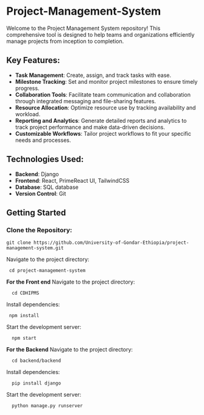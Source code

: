 # Project-Management-System
Welcome to the Project Management System repository! This comprehensive tool is designed to help teams and organizations efficiently manage projects from inception to completion.
## Key Features:
- **Task Management**: Create, assign, and track tasks with ease.<br>
- **Milestone Tracking**: Set and monitor project milestones to ensure timely progress.<br>
- **Collaboration Tools**: Facilitate team communication and collaboration through integrated messaging and file-sharing features.<br>
- **Resource Allocation**: Optimize resource use by tracking availability and workload.<br>
- **Reporting and Analytics**: Generate detailed reports and analytics to track project performance and make data-driven decisions.<br>
- **Customizable Workflows**: Tailor project workflows to fit your specific needs and processes.<br>

## Technologies Used:
- **Backend**: Django
- **Frontend**: React, PrimeReact UI, TailwindCSS
- **Database**: SQL database
- **Version Control**: Git

## Getting Started

### Clone the Repository:
````
git clone https://github.com/University-of-Gondar-Ethiopia/project-management-system.git
````
Navigate to the project directory:
````
 cd project-management-system
````
**For the Front end**
Navigate to the project directory:
````
  cd CDHIPMS
````
Install dependencies:
````
 npm install
````
Start the development server:
````
  npm start
````
**For the Backend**
Navigate to the project directory:
````
  cd backend/backend
````
Install dependencies:
````
  pip install django
````
Start the development server:
````
  python manage.py runserver

````

